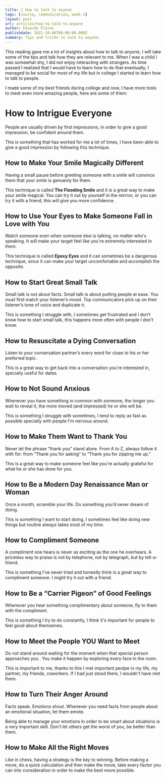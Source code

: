 ```yaml
---
title: 🦜 How to talk to anyone
tags: [course, communication, week-1]
layout: post
url: articles/how-to-talk-to-anyone
author: Eduardo Flores
publishdate: 2021-10-08T00:00:00.000Z
summary: Tips and tricks to talk to anyone.
---
```


This reading gave me a lot of insights about how to talk to anyone, I will take some of the tips and talk how they are relevant to me. When I was a child I was somewhat shy, I did not enjoy interacting with strangers. As time passed I realized that I would have to learn how to do that eventually, I managed to be social for most of my life but in college I started to learn how to talk to people.

I made some of my best friends during college and now, I have more tools to meet even more amazing people, here are some of them:

# How to Intrigue Everyone

People are usually driven by first impressions, in order to give a good impression, be confident around them.

This is something that has worked for me a lot of times, I have been able to give a good impression by following this technique.

## How to Make Your Smile Magically Different

Having a small pause before greeting someone with a smile will convince them that your smile is genuenly for them.

This technique is called **The Flooding Smile** and it is a great way to make your smile magical. You can try it out by yourself in the mirrror, or you can try it with a friend, this will give you more confidence.

## How to Use Your Eyes to Make Someone Fall in Love with You

Watch someone even when someone else is talking, no matter who's speaking.
It will make your target feel like you're extremely interested in them.

This technique is called **Epoxy Eyes** and it can sometimes be a dangerous technique, since it can make your target uncomfortable and accomplish the opposite.

## How to Start Great Small Talk

Small talk is not about facts. Small talk is about putting people at ease. You must first match your listener’s mood. Top communicators pick up on their listener’s tone of voice and duplicate it.

This is something I struggle with, I sometimes get frustrated and I don’t know how to start small talk, this happens more often with people I don’t know.

## How to Resuscitate a Dying Conversation

Listen to your conversation partner’s every word for clues to his or her preferred topic.

This is a great way to get back into a conversation you're interested in, specially useful for dates.

## How to Not Sound Anxious

Whenever you have something in common with someone, the longer you wait to reveal it, the more moved (and impressed) he or she will be.

This is something I struggle with sometimes, I tend to reply as fast as possible specially with people I'm nervous around.

## How to Make Them Want to Thank You

Never let the phrase “thank you” stand alone. From A to Z, always follow it with for: from “Thank you for asking” to “Thank you for zipping me up.”

This is a great way to make someone feel like you're actually grateful for what he or she has done for you.

## How to Be a Modern Day Renaissance Man or Woman

Once a month, scramble your life. Do something you’d never dream of doing.

This is something I want to start doing, I sometimes feel like doing new things but routine always takes most of my time.

## How to Compliment Someone

A compliment one hears is never as exciting as the one he overhears. A priceless way to praise is not by telephone, not by telegraph, but by tell-a-friend.

This is something I've never tried and honestly think is a great way to compliment someone. I might try it out with a friend.

## How to Be a “Carrier Pigeon” of Good Feelings

Whenever you hear something complimentary about someone, fly to them with the compliment.

This is something I try to do constantly, I think it's important for people to feel good about themselves.

## How to Meet the People YOU Want to Meet

Do not stand around waiting for the moment when that special person approaches you . You make it happen by exploring every face in the room.

This is important to me, thanks to this I met important peolpe in my life, my partner, my friends, coworkers. If I had just stood there, I wouldn't have met them.

## How to Turn Their Anger Around

Facts speak. Emotions shout. Whenever you need facts from people about an emotional situation, let them emote.

Being able to manage your emotions in order to be smart about situations is a very important skill. Don't let others get the worst of you, be better than them.

## How to Make All the Right Moves

Like in chess, having a strategy is the key to winning. Before making a move, do a quick calculation and then make the move, take every factor you can into consideration in order to make the best move possible.
